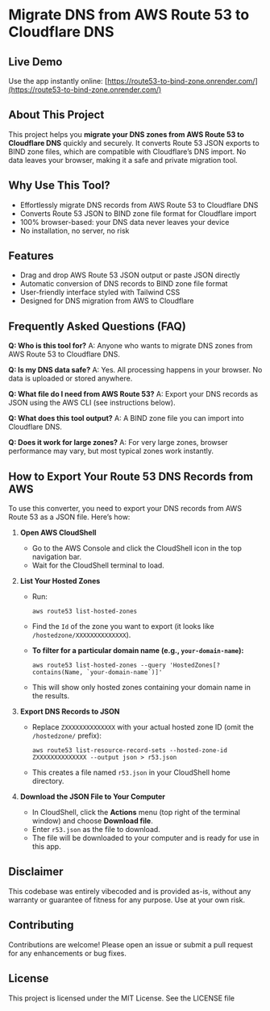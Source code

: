 # Migrate DNS from AWS Route 53 to Cloudflare DNS

## Live Demo
Use the app instantly online: [https://route53-to-bind-zone.onrender.com/](https://route53-to-bind-zone.onrender.com/)

## About This Project
This project helps you <strong>migrate your DNS zones from AWS Route 53 to Cloudflare DNS</strong> quickly and securely. It converts Route 53 JSON exports to BIND zone files, which are compatible with Cloudflare’s DNS import. No data leaves your browser, making it a safe and private migration tool.


## Why Use This Tool?
- Effortlessly migrate DNS records from AWS Route 53 to Cloudflare DNS
- Converts Route 53 JSON to BIND zone file format for Cloudflare import
- 100% browser-based: your DNS data never leaves your device
- No installation, no server, no risk


## Features
- Drag and drop AWS Route 53 JSON output or paste JSON directly
- Automatic conversion of DNS records to BIND zone file format
- User-friendly interface styled with Tailwind CSS
- Designed for DNS migration from AWS to Cloudflare
## Frequently Asked Questions (FAQ)

**Q: Who is this tool for?**
A: Anyone who wants to migrate DNS zones from AWS Route 53 to Cloudflare DNS.

**Q: Is my DNS data safe?**
A: Yes. All processing happens in your browser. No data is uploaded or stored anywhere.

**Q: What file do I need from AWS Route 53?**
A: Export your DNS records as JSON using the AWS CLI (see instructions below).

**Q: What does this tool output?**
A: A BIND zone file you can import into Cloudflare DNS.

**Q: Does it work for large zones?**
A: For very large zones, browser performance may vary, but most typical zones work instantly.

## How to Export Your Route 53 DNS Records from AWS

To use this converter, you need to export your DNS records from AWS Route 53 as a JSON file. Here’s how:

1. **Open AWS CloudShell**
	- Go to the AWS Console and click the CloudShell icon in the top navigation bar.
	- Wait for the CloudShell terminal to load.

2. **List Your Hosted Zones**
	- Run:
	  ```
	  aws route53 list-hosted-zones
	  ```
	- Find the `Id` of the zone you want to export (it looks like `/hostedzone/XXXXXXXXXXXXXX`).

	- **To filter for a particular domain name (e.g., `your-domain-name`):**
	  ```
	  aws route53 list-hosted-zones --query 'HostedZones[?contains(Name, `your-domain-name`)]'
	  ```
	- This will show only hosted zones containing your domain name in the results.

3. **Export DNS Records to JSON**
	- Replace `ZXXXXXXXXXXXXXX` with your actual hosted zone ID (omit the `/hostedzone/` prefix):
	  ```
	  aws route53 list-resource-record-sets --hosted-zone-id ZXXXXXXXXXXXXXX --output json > r53.json
	  ```
	- This creates a file named `r53.json` in your CloudShell home directory.

4. **Download the JSON File to Your Computer**
	- In CloudShell, click the **Actions** menu (top right of the terminal window) and choose **Download file**.
	- Enter `r53.json` as the file to download.
	- The file will be downloaded to your computer and is ready for use in this app.

## Disclaimer
This codebase was entirely vibecoded and is provided as-is, without any warranty or guarantee of fitness for any purpose. Use at your own risk.

## Contributing
Contributions are welcome! Please open an issue or submit a pull request for any enhancements or bug fixes.

## License
This project is licensed under the MIT License. See the LICENSE file
